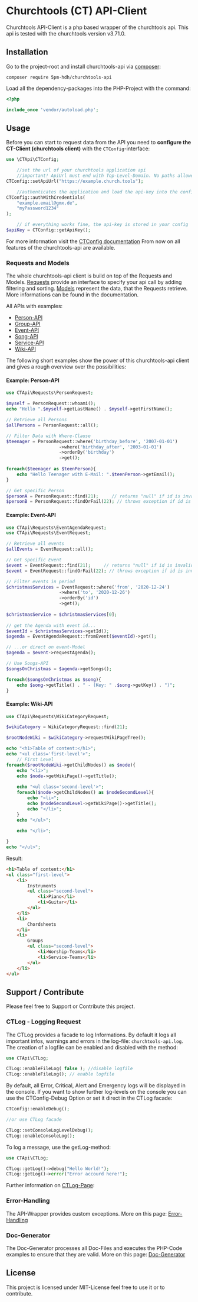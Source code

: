 # Churchtools (CT) API-Client

Churchtools API-Client is a php based wrapper of the churchtools api. This api is tested with the churchtools version
v3.71.0.

## Installation

Go to the project-root and install churchtools-api via [composer](https://getcomposer.org/):

```
composer require 5pm-hdh/churchtools-api
```

Load all the dependency-packages into the PHP-Project with the command:

```php
<?php

include_once 'vendor/autoload.php';
```

## Usage

Before you can start to request data from the API you need to **configure the CT-Client (churchtools client)** with
the `CTConfig`-interface:

```php
use \CTApi\CTConfig;

    //set the url of your churchtools application api
    //important! ApiUrl must end with Top-Level-Domain. No paths allowed!
CTConfig::setApiUrl("https://example.church.tools");

    //authenticates the application and load the api-key into the config
CTConfig::authWithCredentials(
    "example.email@gmx.de",
    "myPassword1234"
);

    // if everything works fine, the api-key is stored in your config
$apiKey = CTConfig::getApiKey();
```

For more information visit the [CTConfig documentation](/docs/CTConfig.md)
From now on all features of the churchtools-api are available.

### Requests and Models

The whole churchtools-api client is build on top of the Requests and Models. [Requests](/docs/Requests.md) provide an
interface to specify your api call by adding filtering and sorting. [Models](/docs/Models.md) represent the data, that
the Requests retrieve. More informations can be found in the documentation.

All APIs with examples:
* [Person-API](/docs/PersonAPI.md)
* [Group-API](/docs/GroupAPI.md)
* [Event-API](/docs/EventAPI.md)
* [Song-API](/docs/SongAPI.md)
* [Service-API](/docs/ServiceAPI.md)
* [Wiki-API](/docs/WikiAPI.md)


The following short examples show the power of this churchtools-api client and gives a rough overview over the possibilities:

#### Example: Person-API

```php
use CTApi\Requests\PersonRequest;

$myself = PersonRequest::whoami();
echo "Hello ".$myself->getLastName() . $myself->getFirstName();

// Retrieve all Persons
$allPersons = PersonRequest::all();

// Filter Data with Where-Clause
$teenager = PersonRequest::where('birthday_before', '2007-01-01')
                    ->where('birthday_after', '2003-01-01')
                    ->orderBy('birthday')
                    ->get();
                    
foreach($teenager as $teenPerson){
    echo "Hello Teenager with E-Mail: ".$teenPerson->getEmail();
}

// Get specific Person
$personA = PersonRequest::find(21);     // returns "null" if id is invalid
$personB = PersonRequest::findOrFail(22); // throws exception if id is invalid
```

#### Example: Event-API

```php
use CTApi\Requests\EventAgendaRequest;
use CTApi\Requests\EventRequest;

// Retrieve all events
$allEvents = EventRequest::all();

// Get specific Event
$event = EventRequest::find(21);     // returns "null" if id is invalid
$event = EventRequest::findOrFail(22); // throws exception if id is invalid

// Filter events in period
$christmasServices = EventRequest::where('from', '2020-12-24')
                    ->where('to', '2020-12-26')
                    ->orderBy('id')
                    ->get();
  
$christmasService = $christmasServices[0];
  
// get the Agenda with event id...
$eventId = $christmasServices->getId();
$agenda = EventAgendaRequest::fromEvent($eventId)->get();

// ...or direct on event-Model
$agenda = $event->requestAgenda();

// Use Songs-API
$songsOnChristmas = $agenda->getSongs();

foreach($songsOnChristmas as $song){
    echo $song->getTitle() . " - (Key: " .$song->getKey() . ")";
}
```

#### Example: Wiki-API

```php
use CTApi\Requests\WikiCategoryRequest;

$wikiCategory = WikiCategoryRequest::find(21);

$rootNodeWiki = $wikiCategory->requestWikiPageTree();

echo "<h1>Table of content:</h1>";
echo "<ul class='first-level'>";
    // First Level
foreach($rootNodeWiki->getChildNodes() as $node){
    echo "<li>";
    echo $node->getWikiPage()->getTitle();
    
    echo "<ul class='second-level'>";
    foreach($node->getChildNodes() as $nodeSecondLevel){
        echo "<li>";
        echo $nodeSecondLevel->getWikiPage()->getTitle();
        echo "</li>";
    }   
    echo "</ul>";
    
    echo "</li>";

}
echo "</ul>";
```

Result:

```html
<h1>Table of content:</h1>
<ul class="first-level">
    <li>
        Instruments
        <ul class="second-level">
            <li>Piano</li>
            <li>Guitar</li>
        </ul>
    </li>
    <li>
        Chordsheets
    </li>
    <li>
        Groups
        <ul class="second-level">
            <li>Worship-Teams</li>
            <li>Service-Teams</li>
        </ul>
    </li>
</ul>
```
## Support / Contribute

Please feel free to Support or Contribute this project.

### CTLog - Logging Request

The CTLog provides a facade to log Informations. By default it logs all important infos, warnings and errors in the
log-file: `churchtools-api.log`. The creation of a logfile can be enabled and disabled with the method:

```php
use CTApi\CTLog;

CTLog::enableFileLog( false ); //disable logfile
CTLog::enableFileLog(); // enable logfile
```

By default, all Error, Critical, Alert and Emergency logs will be displayed in the console. If you want to show further
log-levels on the console you can use the CTConfig-Debug Option or set it direct in the CTLog facade:

```php 
CTConfig::enableDebug();

//or use CTLog facade

CTLog::setConsoleLogLevelDebug();
CTLog::enableConsoleLog();
```

To log a message, use the getLog-method:

```php
use CTApi\CTLog;

CTLog::getLog()->debug("Hello World!");
CTLog::getLog()->error("Error accourd here!");
```

Further information on [CTLog-Page](/docs/CTLog.md):

### Error-Handling
The API-Wrapper provides custom exceptions. More on this page: [Error-Handling](/docs/ErrorHandling.md)

### Doc-Generator
The Doc-Generator processes all Doc-Files and executes the PHP-Code examples to ensure that they are valid. More on this page: [Doc-Generator](/docs/Docs.md)

## License

This project is licensed under MIT-License feel free to use it or to contribute.